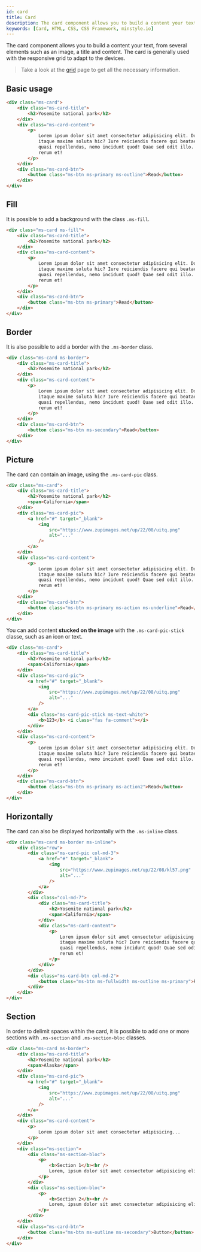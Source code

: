 ```yaml
---
id: card
title: Card
description: The card component allows you to build a content your text, from several elements such as an image, a title and content. The card is generally used with the responsive grid to adapt to the devices.
keywords: [Card, HTML, CSS, CSS Framework, minstyle.io]
---
```


The card component allows you to build a content your text, from several elements such as an image, a title and content. The card is generally used with the responsive grid to adapt to the devices.

> Take a look at the [grid](../Layout/grid.md) page to get all the necessary information.

## Basic usage

```html live
<div class="ms-card">
    <div class="ms-card-title">
        <h2>Yosemite national park</h2>
    </div>
    <div class="ms-card-content">
        <p>
            Lorem ipsum dolor sit amet consectetur adipisicing elit. Dolorum
            itaque maxime soluta hic? Iure reiciendis facere qui beatae
            quasi repellendus, nemo incidunt quod! Quae sed odit illo. Amet,
            rerum et!
        </p>
    </div>
    <div class="ms-card-btn">
        <button class="ms-btn ms-primary ms-outline">Read</button>
    </div>
</div>         
```

## Fill

It is possible to add a background with the class `.ms-fill`.

```html live
<div class="ms-card ms-fill">
    <div class="ms-card-title">
        <h2>Yosemite national park</h2>
    </div>
    <div class="ms-card-content">
        <p>
            Lorem ipsum dolor sit amet consectetur adipisicing elit. Dolorum
            itaque maxime soluta hic? Iure reiciendis facere qui beatae
            quasi repellendus, nemo incidunt quod! Quae sed odit illo. Amet,
            rerum et!
        </p>
    </div>
    <div class="ms-card-btn">
        <button class="ms-btn ms-primary">Read</button>
    </div>
</div>
```

## Border

It is also possible to add a border with the `.ms-border` class.

```html live
<div class="ms-card ms-border">
    <div class="ms-card-title">
        <h2>Yosemite national park</h2>
    </div>
    <div class="ms-card-content">
        <p>
            Lorem ipsum dolor sit amet consectetur adipisicing elit. Dolorum
            itaque maxime soluta hic? Iure reiciendis facere qui beatae
            quasi repellendus, nemo incidunt quod! Quae sed odit illo. Amet,
            rerum et!
        </p>
    </div>
    <div class="ms-card-btn">
        <button class="ms-btn ms-secondary">Read</button>
    </div>
</div>
```

## Picture

The card can contain an image, using the `.ms-card-pic` class.

```html live
<div class="ms-card">
    <div class="ms-card-title">
        <h2>Yosemite national park</h2>
        <span>California</span>
    </div>
    <div class="ms-card-pic">
        <a href="#" target="_blank">
            <img
                src="https://www.zupimages.net/up/22/08/uitq.png"
                alt="..."
            />
        </a>
    </div>
    <div class="ms-card-content">
        <p>
            Lorem ipsum dolor sit amet consectetur adipisicing elit. Dolorum
            itaque maxime soluta hic? Iure reiciendis facere qui beatae
            quasi repellendus, nemo incidunt quod! Quae sed odit illo. Amet,
            rerum et!
        </p>
    </div>
    <div class="ms-card-btn">
        <button class="ms-btn ms-primary ms-action ms-underline">Read</button>
    </div>
</div>
```

You can add content **stucked on the image** with the `.ms-card-pic-stick` classe, such as an icon or text.

```html live
<div class="ms-card">
    <div class="ms-card-title">
        <h2>Yosemite national park</h2>
        <span>California</span>
    </div>
    <div class="ms-card-pic">
        <a href="#" target="_blank">
            <img
                src="https://www.zupimages.net/up/22/08/uitq.png"
                alt="..."
            />
        </a>
        <div class="ms-card-pic-stick ms-text-white">
            <b>123</b> <i class="fas fa-comment"></i>
        </div>
    </div>
    <div class="ms-card-content">
        <p>
            Lorem ipsum dolor sit amet consectetur adipisicing elit. Dolorum
            itaque maxime soluta hic? Iure reiciendis facere qui beatae
            quasi repellendus, nemo incidunt quod! Quae sed odit illo. Amet,
            rerum et!
        </p>
    </div>
    <div class="ms-card-btn">
        <button class="ms-btn ms-primary ms-action2">Read</button>
    </div>
</div>
```

## Horizontally

The card can also be displayed horizontally with the `.ms-inline` class.

```html live
<div class="ms-card ms-border ms-inline">
    <div class="row">
        <div class="ms-card-pic col-md-3">
            <a href="#" target="_blank">
                <img
                    src="https://www.zupimages.net/up/22/08/kl57.png"
                    alt="..."
                />
            </a>
        </div>
        <div class="col-md-7">
            <div class="ms-card-title">
                <h2>Yosemite national park</h2>
                <span>California</span>
            </div>
            <div class="ms-card-content">
                <p>
                    Lorem ipsum dolor sit amet consectetur adipisicing elit. Dolorum
                    itaque maxime soluta hic? Iure reiciendis facere qui beatae
                    quasi repellendus, nemo incidunt quod! Quae sed odit illo. Amet,
                    rerum et!
                </p>
            </div>
        </div>
        <div class="ms-card-btn col-md-2">
            <button class="ms-btn ms-fullwidth ms-outline ms-primary">Read</button>
        </div>
    </div>
</div>
```

## Section

In order to delimit spaces within the card, it is possible to add one or more sections with `.ms-section` and `.ms-section-bloc` classes.

```html live
<div class="ms-card ms-border">
    <div class="ms-card-title">
        <h2>Yosemite national park</h2>
        <span>Alaska</span>
    </div>
    <div class="ms-card-pic">
        <a href="#" target="_blank">
            <img
                src="https://www.zupimages.net/up/22/08/uitq.png"
                alt="..."
            />
        </a>
    </div>
    <div class="ms-card-content">
        <p>
            Lorem ipsum dolor sit amet consectetur adipisicing...
        </p>
    </div>
    <div class="ms-section">
        <div class="ms-section-bloc">
            <p>
                <b>Section 1</b><br />
                Lorem, ipsum dolor sit amet consectetur adipisicing elit...
            </p>
        </div>
        <div class="ms-section-bloc">
            <p>
                <b>Section 2</b><br />
                Lorem, ipsum dolor sit amet consectetur adipisicing elit...
            </p>
        </div>
    </div>
    <div class="ms-card-btn">
        <button class="ms-btn ms-outline ms-secondary">Button</button>
    </div>
</div>
```